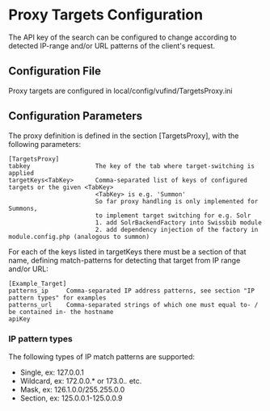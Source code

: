 # Proxy Targets Configuration
The API key of the search can be configured to change
according to detected IP-range and/or URL patterns of the client's request.


## Configuration File
Proxy targets are configured in local/config/vufind/TargetsProxy.ini


## Configuration Parameters
The proxy definition is defined in the section [TargetsProxy], with the following parameters:

    [TargetsProxy]
	tabkey					The key of the tab where target-switching is applied
	targetKeys<TabKey>		Comma-separated list of keys of configured targets or the given <TabKey>
							<TabKey> is e.g. 'Summon'
							So far proxy handling is only implemented for Summons,
							to implement target switching for e.g. Solr
							1. add SolrBackendFactory into Swissbib module
                            2. add dependency injection of the factory in module.config.php (analogous to summon)

For each of the keys listed in targetKeys<TabKey> there must be a section of that name,
defining match-patterns for detecting that target from IP range and/or URL:

	[Example_Target]
	patterns_ip		Comma-separated IP address patterns, see section "IP pattern types" for examples
	patterns_url	Comma-separated strings of which one must equal to- / be contained in- the hostname
	apiKey

### IP pattern types
The following types of IP match patterns are supported:

*   Single,		ex: 127.0.0.1
*   Wildcard,	ex: 172.0.0.*	or	173.0.*.*	etc.
*   Mask,		ex: 126.1.0.0/255.255.0.0
*   Section,	ex: 125.0.0.1-125.0.0.9
